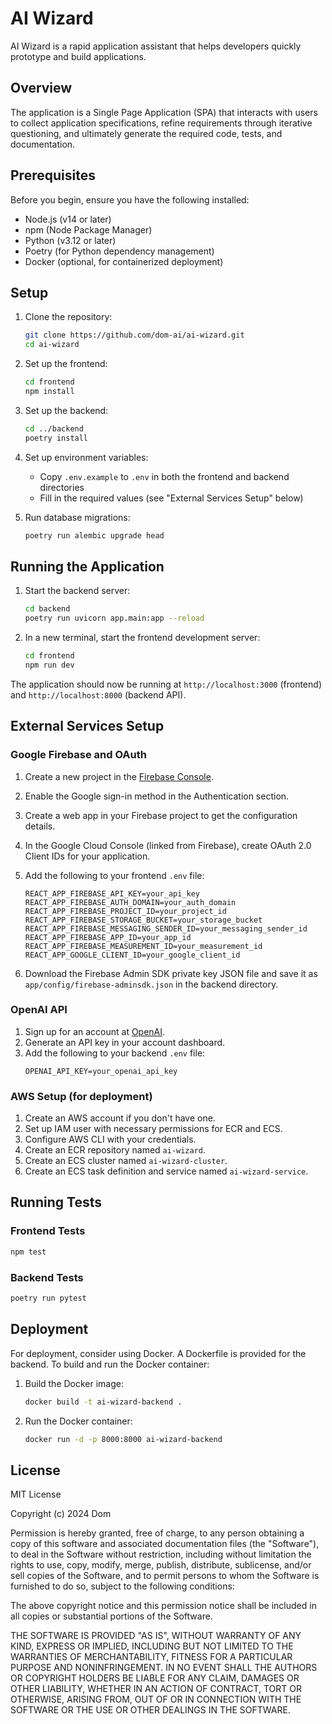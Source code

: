 # AI Wizard

AI Wizard is a rapid application assistant that helps developers quickly prototype and build applications.

## Overview

The application is a Single Page Application (SPA) that interacts with users to collect application specifications, refine requirements through iterative questioning, and ultimately generate the required code, tests, and documentation.

## Prerequisites

Before you begin, ensure you have the following installed:
- Node.js (v14 or later)
- npm (Node Package Manager)
- Python (v3.12 or later)
- Poetry (for Python dependency management)
- Docker (optional, for containerized deployment)

## Setup

1. Clone the repository:
   ```bash
   git clone https://github.com/dom-ai/ai-wizard.git
   cd ai-wizard
   ```

2. Set up the frontend:
   ```bash
   cd frontend
   npm install
   ```

3. Set up the backend:
   ```bash
   cd ../backend
   poetry install
   ```

4. Set up environment variables:
   - Copy `.env.example` to `.env` in both the frontend and backend directories
   - Fill in the required values (see "External Services Setup" below)

5. Run database migrations:
   ```bash
   poetry run alembic upgrade head
   ```

## Running the Application

1. Start the backend server:
   ```bash
   cd backend
   poetry run uvicorn app.main:app --reload
   ```

2. In a new terminal, start the frontend development server:
   ```bash
   cd frontend
   npm run dev
   ```

The application should now be running at `http://localhost:3000` (frontend) and `http://localhost:8000` (backend API).

## External Services Setup

### Google Firebase and OAuth

1. Create a new project in the [Firebase Console](https://console.firebase.google.com/).
2. Enable the Google sign-in method in the Authentication section.
3. Create a web app in your Firebase project to get the configuration details.
4. In the Google Cloud Console (linked from Firebase), create OAuth 2.0 Client IDs for your application.
5. Add the following to your frontend `.env` file:
   ```
   REACT_APP_FIREBASE_API_KEY=your_api_key
   REACT_APP_FIREBASE_AUTH_DOMAIN=your_auth_domain
   REACT_APP_FIREBASE_PROJECT_ID=your_project_id
   REACT_APP_FIREBASE_STORAGE_BUCKET=your_storage_bucket
   REACT_APP_FIREBASE_MESSAGING_SENDER_ID=your_messaging_sender_id
   REACT_APP_FIREBASE_APP_ID=your_app_id
   REACT_APP_FIREBASE_MEASUREMENT_ID=your_measurement_id
   REACT_APP_GOOGLE_CLIENT_ID=your_google_client_id
   ```

6. Download the Firebase Admin SDK private key JSON file and save it as `app/config/firebase-adminsdk.json` in the backend directory.

### OpenAI API

1. Sign up for an account at [OpenAI](https://openai.com/).
2. Generate an API key in your account dashboard.
3. Add the following to your backend `.env` file:
   ```
   OPENAI_API_KEY=your_openai_api_key
   ```

### AWS Setup (for deployment)

1. Create an AWS account if you don't have one.
2. Set up IAM user with necessary permissions for ECR and ECS.
3. Configure AWS CLI with your credentials.
4. Create an ECR repository named `ai-wizard`.
5. Create an ECS cluster named `ai-wizard-cluster`.
6. Create an ECS task definition and service named `ai-wizard-service`.

## Running Tests

### Frontend Tests

```bash
npm test
```

### Backend Tests

```bash
poetry run pytest
```

## Deployment

For deployment, consider using Docker. A Dockerfile is provided for the backend. To build and run the Docker container:

1. Build the Docker image:
   ```bash
   docker build -t ai-wizard-backend .
   ```

2. Run the Docker container:
   ```bash
   docker run -d -p 8000:8000 ai-wizard-backend
   ```

## License

MIT License

Copyright (c) 2024 Dom

Permission is hereby granted, free of charge, to any person obtaining a copy of this software and associated documentation files (the "Software"), to deal in the Software without restriction, including without limitation the rights to use, copy, modify, merge, publish, distribute, sublicense, and/or sell copies of the Software, and to permit persons to whom the Software is furnished to do so, subject to the following conditions:

The above copyright notice and this permission notice shall be included in all copies or substantial portions of the Software.

THE SOFTWARE IS PROVIDED "AS IS", WITHOUT WARRANTY OF ANY KIND, EXPRESS OR IMPLIED, INCLUDING BUT NOT LIMITED TO THE WARRANTIES OF MERCHANTABILITY, FITNESS FOR A PARTICULAR PURPOSE AND NONINFRINGEMENT. IN NO EVENT SHALL THE AUTHORS OR COPYRIGHT HOLDERS BE LIABLE FOR ANY CLAIM, DAMAGES OR OTHER LIABILITY, WHETHER IN AN ACTION OF CONTRACT, TORT OR OTHERWISE, ARISING FROM, OUT OF OR IN CONNECTION WITH THE SOFTWARE OR THE USE OR OTHER DEALINGS IN THE SOFTWARE.